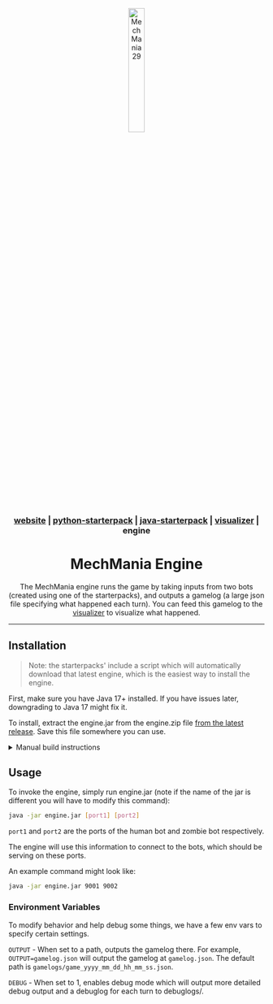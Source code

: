 <div align="center">

<a href="https://mechmania.org"><img width="25%" src="https://github.com/MechMania-29/Website/blob/main/images/mm29_logo.png" alt="MechMania 29"></a>

### [website](https://mechmania.org) | [python-starterpack](https://github.com/MechMania-29/python-starterpack) | [java-starterpack](https://github.com/MechMania-29/java-starterpack) | [visualizer](https://github.com/MechMania-29/visualizer) | engine

# MechMania Engine

The MechMania engine runs the game by taking inputs from two bots (created using one of the starterpacks),
and outputs a gamelog (a large json file specifying what happened each turn).
You can feed this gamelog to the [visualizer](https://github.com/MechMania-29/visualizer) to visualize what happened.

</div>

---

## Installation

> Note: the starterpacks' include a script which will automatically download that latest engine, which is the easiest way to install the engine.

First, make sure you have Java 17+ installed. If you have issues later, downgrading to Java 17 might fix it.

To install, extract the engine.jar from the engine.zip file
[from the latest release](https://github.com/MechMania-29/engine/releases).
Save this file somewhere you can use.

<details>
<summary>Manual build instructions</summary>

To manually build the jar, first download the repo.

cd into the repo and run gradle to build, like so:

On windows:
```sh
./gradlew.bat build
```

On linux/mac:
```sh
./gradlew build
```

</details>

## Usage

To invoke the engine, simply run engine.jar (note if the name of the jar is different you will have to modify this command):

```sh
java -jar engine.jar [port1] [port2]
```

`port1` and `port2` are the ports of the human bot and zombie bot respectively.

The engine will use this information to connect to the bots, which should be serving on these ports.

An example command might look like:

```sh
java -jar engine.jar 9001 9002
```

### Environment Variables

To modify behavior and help debug some things, we have a few env vars to specify certain settings.

`OUTPUT` - When set to a path, outputs the gamelog there. For example, `OUTPUT=gamelog.json` will output the gamelog at `gamelog.json`.
The default path is `gamelogs/game_yyyy_mm_dd_hh_mm_ss.json`.

`DEBUG` - When set to 1, enables debug mode which will output more detailed debug output and a debuglog for each turn to debuglogs/.
